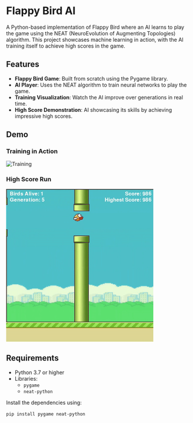# Flappy Bird AI

A Python-based implementation of Flappy Bird where an AI learns to play the game using the NEAT (NeuroEvolution of Augmenting Topologies) algorithm. This project showcases machine learning in action, with the AI training itself to achieve high scores in the game.

## Features
- **Flappy Bird Game**: Built from scratch using the Pygame library.
- **AI Player**: Uses the NEAT algorithm to train neural networks to play the game.
- **Training Visualization**: Watch the AI improve over generations in real time.
- **High Score Demonstration**: AI showcasing its skills by achieving impressive high scores.

## Demo
### Training in Action
![Training](./asset/training.gif)

### High Score Run
![High Score](./asset/flappybird.gif)

## Requirements
- Python 3.7 or higher
- Libraries:
  - `pygame`
  - `neat-python`

Install the dependencies using:
```bash
pip install pygame neat-python
